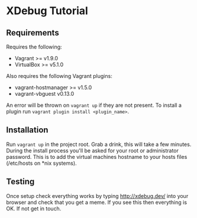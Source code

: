 XDebug Tutorial
===============

Requirements
------------

Requires the following:

- Vagrant >= v1.9.0
- VirtualBox >= v5.1.0

Also requires the following Vagrant plugins:

- vagrant-hostmanager >= v1.5.0
- vagrant-vbguest v0.13.0

An error will be thrown on ```vagrant up``` if they are not present. 
To install a plugin run ```vagrant plugin install <plugin_name>```.

Installation
------------

Run ```vagrant up``` in the project root. Grab a drink, this will take a few minutes. During the install process you'll be asked for your root or administrator password. This is to add the virtual machines hostname to your hosts files (/etc/hosts on *nix systems).


Testing
-------

Once setup check everything works by typing  http://xdebug.dev/ into your browser and check that you get a meme. If you see this then everything is OK. If not get in touch. 

